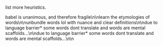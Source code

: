 list more heuristics.

babel is unanimous, and therefore fragile\n\nlearn the etymologies of words\n\nunbundle words lol with nuance and clear definitions\n\ndue to language barrier* some words dont translate and words are mental scaffolds…\n\ndue to language barrier* some words dont translate and words are mental scaffolds…\n\n